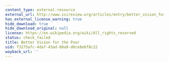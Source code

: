 ```yaml
---
content_type: external-resource
external_url: http://www.ssireview.org/articles/entry/better_vision_for_the_poor
has_external_license_warning: true
hide_download: true
hide_download_original: null
license: https://en.wikipedia.org/wiki/All_rights_reserved
status: check_failed
title: Better Vision for the Poor
uid: f3275afc-4daf-43ad-80a9-d0ce8ebf8c22
wayback_url: ''
---
```

